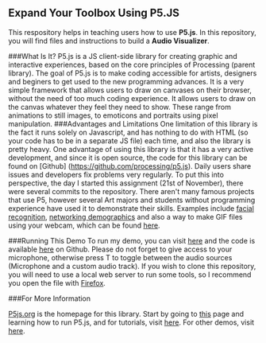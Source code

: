 Expand Your Toolbox Using P5.JS
----
This respository helps in teaching users how to use **P5.js**. In this repository, you will find files and instructions to build a **Audio Visualizer**. 

###What Is It?
P5.js is a JS client-side library for creating graphic and interactive experiences, based on the core principles of Processing (parent library). The goal of P5.js is to make coding accessible for artists, designers and beginers to get used to the new programming advances. It is a very simple framework that allows users to draw on canvases on their browser, without the need of too much coding experience. It allows users to draw on the canvas whatever they feel they need to show. These range from animations to still images, to emoticons and portraits using pixel manipulation.
###Advantages and Limitations
One limitation of this library is the fact it runs solely on Javascript, and has nothing to do with HTML (so your code has to be in a separate JS file) each time, and also the library is pretty heavy. One advantage of using this library is that it has a very active development, and since it is open source, the code for this library can be found on [Github] (https://github.com/processing/p5.js). Daily users share issues and developers fix problems very regularly. To put this into perspective, the day I started this assignment (21st of November), there were several commits to the repository. There aren't many famous projects that use P5, however several Art majors and students without programming experience have used it to demonstrate their skills. Examples include [facial recognition](https://gist.github.com/lmccart/2273a047874939ad8ad1), [networking demographics](http://hanbyul-here.net/etc/2014_thesis_network/index.html) and also a way to make GIF files using your webcam, which can be found [here](http://antiboredom.github.io/p5-gif-example/).

###Running This Demo
To run my demo, you can visit [here](http://visheshsd.com/toolbox/) and the code is available [here](https://github.com/VisheshSood/toolbox) on Github. Please do not forget to give access to your microphone, otherwise press T to toggle between the audio sources (Microphone and a custom audio track). If you wish to clone this repository, you will need to use a local web server to run some tools, so I recommend you open the file with [Firefox](https://www.mozilla.org/en-US/firefox/new/?utm_source=google&utm_medium=paidsearch&utm_campaign=sem2015Q4&utm_content=brand). 

###For More Information

[P5js.org](http://www.p5js.org) is the homepage for this library. Start by going to [this](http://p5js.org/get-started/) page and learning how to run P5.js, and for tutorials, visit [here](http://p5js.org/tutorials/). For other demos, visit [here](http://p5js.org/examples/).
